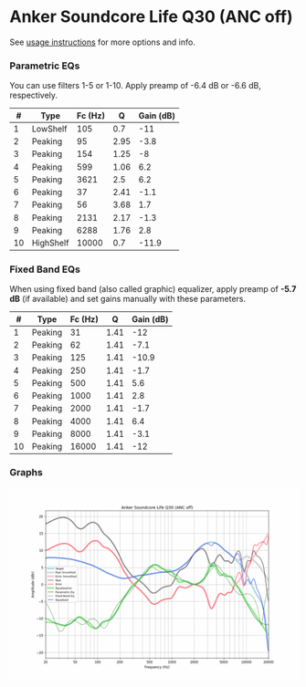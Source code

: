 # Anker Soundcore Life Q30 (ANC off)
See [usage instructions](https://github.com/jaakkopasanen/AutoEq#usage) for more options and info.

### Parametric EQs
You can use filters 1-5 or 1-10. Apply preamp of -6.4 dB or -6.6 dB, respectively.

|   # | Type      |   Fc (Hz) |    Q |   Gain (dB) |
|-----|-----------|-----------|------|-------------|
|   1 | LowShelf  |       105 | 0.7  |       -11   |
|   2 | Peaking   |        95 | 2.95 |        -3.8 |
|   3 | Peaking   |       154 | 1.25 |        -8   |
|   4 | Peaking   |       599 | 1.06 |         6.2 |
|   5 | Peaking   |      3621 | 2.5  |         6.2 |
|   6 | Peaking   |        37 | 2.41 |        -1.1 |
|   7 | Peaking   |        56 | 3.68 |         1.7 |
|   8 | Peaking   |      2131 | 2.17 |        -1.3 |
|   9 | Peaking   |      6288 | 1.76 |         2.8 |
|  10 | HighShelf |     10000 | 0.7  |       -11.9 |

### Fixed Band EQs
When using fixed band (also called graphic) equalizer, apply preamp of **-5.7 dB** (if available) and set gains manually with these parameters.

|   # | Type    |   Fc (Hz) |    Q |   Gain (dB) |
|-----|---------|-----------|------|-------------|
|   1 | Peaking |        31 | 1.41 |       -12   |
|   2 | Peaking |        62 | 1.41 |        -7.1 |
|   3 | Peaking |       125 | 1.41 |       -10.9 |
|   4 | Peaking |       250 | 1.41 |        -1.7 |
|   5 | Peaking |       500 | 1.41 |         5.6 |
|   6 | Peaking |      1000 | 1.41 |         2.8 |
|   7 | Peaking |      2000 | 1.41 |        -1.7 |
|   8 | Peaking |      4000 | 1.41 |         6.4 |
|   9 | Peaking |      8000 | 1.41 |        -3.1 |
|  10 | Peaking |     16000 | 1.41 |       -12   |

### Graphs
![](./Anker%20Soundcore%20Life%20Q30%20(ANC%20off).png)
